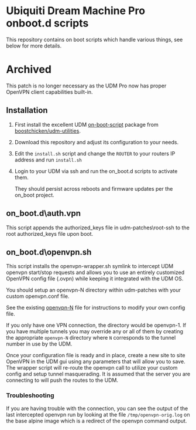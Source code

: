 # Ubiquiti Dream Machine Pro onboot.d scripts

This repository contains on boot scripts which handle various things, see below for more details.

# Archived

This patch is no longer necessary as the UDM Pro now has proper OpenVPN client capabilities built-in.

## Installation
1. First install the excellent UDM [on-boot-script](https://github.com/boostchicken/udm-utilities/tree/master/on-boot-script) package from [boostchicken/udm-utilities](https://github.com/boostchicken/udm-utilities).
2. Download this repository and adjust its configuration to your needs.
3. Edit the `install.sh` script and change the `ROUTER` to your routers IP address and run `install.sh`
4. Login to your UDM via ssh and run the on_boot.d scripts to activate them.

   They should persist across reboots and firmware updates per the on_boot project.

## on\_boot.d\auth.vpn

This script appends the authorized\_keys file in udm-patches\root-ssh to the root authorized_keys file upon boot.

## on\_boot.d\openvpn.sh

This script installs the openvpn-wrapper.sh symlink to intercept UDM openvpn start/stop requests and allows you to use an entirely customized OpenVPN config file (.ovpn) while keeping it integrated with the UDM OS.

You should setup an openvpn-N directory within udm-patches with your custom openvpn.conf file.

See the existing [openvpn-N](udm-patches/openvpn-N/openvpn-1.conf) file for instructions to modify your own config file.

If you only have one VPN connection, the directory would be openvpn-1. If you have multiple tunnels you may override
any or all of them by creating the appropriate `openvpn-N` directory where `N` corresponds to the tunnel number in use by the UDM.

Once your configuration file is ready and in place, create a new site to site OpenVPN in the UDM gui using any parameters
that will allow you to save.  The wrapper script will re-route the openvpn call to utilize your custom config and setup tunnel
masquerading.  It is assumed that the server you are connecting to will push the routes to the UDM.

### Troubleshooting
If you are having trouble with the connection, you can see the output of the last intercepted openvpn run by looking at the file `/tmp/openvpn-orig.log` on the base alpine image which is a redirect of the openvpn command output.
